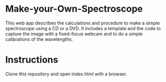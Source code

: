 # Make-your-Own-Spectroscope
This web app describes the calculations and procedure to make a simple spectroscope using a CD or a DVD. It includes a template and the code to capture the image with a fixed-focus webcam and to do a simple calibrations of the wavelengths.


# Instructions

Clone this repository and open index.html with a browser.
